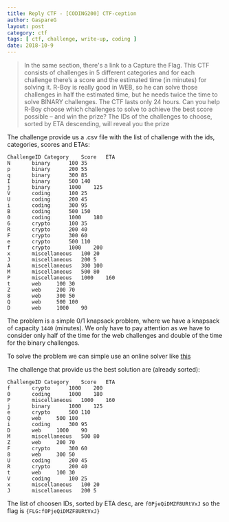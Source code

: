 ```yaml
---
title: Reply CTF - [CODING200] CTF-ception
author: GaspareG
layout: post
category: ctf
tags: [ ctf, challenge, write-up, coding ]
date: 2018-10-9 
---
```


> In the same section, there's a link to a Capture the Flag. This CTF consists of challenges in 5 different categories and for each challenge there’s a score and the estimated time (in minutes) for solving it.
> R-Boy is really good in WEB, so he can solve those challenges in half the estimated time, but he needs twice the time to solve BINARY challenges.
> The CTF lasts only 24 hours. Can you help R-Boy choose which challenges to solve to achieve the best score possible – and win the prize?
> The IDs of the challenges to choose, sorted by ETA descending, will reveal you the prize

The challenge provide us a .csv file with the list of challenge with the ids, categories, scores and ETAs:

```
ChallengeID	Category	Score	ETA
N		binary		100	35
p		binary		200	55
q		binary		300	85
I		binary		500	140
j		binary		1000	125
V		coding		100	25
U		coding		200	45
i		coding		300	95
B		coding		500	150
0		coding		1000	180
6		crypto		100	35
R		crypto		200	40
F		crypto		300	60
e		crypto		500	110
f		crypto		1000	200
x		miscellaneous	100	20
J		miscellaneous	200	5
A		miscellaneous	300	100
M		miscellaneous	500	80
P		miscellaneous	1000	160
t		web		100	30
Z		web		200	70
8		web		300	50
Q		web		500	100
D		web		1000	90
```

The problem is a simple 0/1 knapsack problem, where we have a knapsack of capacity `1440` (minutes).
We only have to pay attention as we have to consider only half of the time for the web challenges and double of the time for the binary challenges.

To solve the problem we can simple use an online solver like [this](http://karaffeltut.com/NEWKaraffeltutCom/Knapsack/knapsack.html])

The challenge that provide us the best solution are (already sorted):

```
ChallengeID	Category	Score	ETA
f		crypto		1000	200	
0		coding		1000	180
P		miscellaneous	1000	160
j		binary		1000	125
e		crypto		500	110
Q		web		500	100
i		coding		300	95
D		web		1000	90
M		miscellaneous	500	80
Z		web		200	70
F		crypto		300	60
8		web		300	50
U		coding		200	45
R		crypto		200	40
t		web		100	30
V		coding		100	25
x		miscellaneous	100	20
J		miscellaneous	200	5
```

The list of choosen IDs, sorted by ETA desc, are `f0PjeQiDMZF8URtVxJ` so the flag is `{FLG:f0PjeQiDMZF8URtVxJ}`
